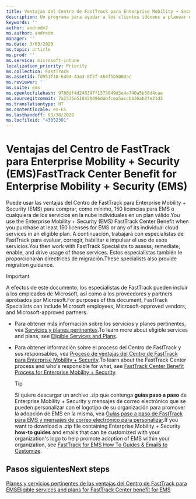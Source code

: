 ```yaml
---
title: Ventajas del Centro de FastTrack para Enterprise Mobility + Security (EMS)
description: Un programa para ayudar a los clientes idóneos a planear e implementar Intune y Azure Active Directory Premium.
keywords: ''
author: andredm7
ms.author: andredm
manager: ''
ms.date: 3/03/2020
ms.topic: article
ms.prod: ''
ms.service: microsoft-intune
localization_priority: Priority
ms.collection: FastTrack
ms.assetid: fd951f10-6404-43a3-8f2f-464f5b5003ac
ms.reviewer: ''
ms.suite: ems
ms.openlocfilehash: 9788df4d240397f1373849d3e4a740a5b58d4cae
ms.sourcegitcommit: 7a2535e510420496dabfcea5accbb36ab2fe21d2
ms.translationtype: HT
ms.contentlocale: es-ES
ms.lasthandoff: 03/30/2020
ms.locfileid: "43052301"
---
```

# <a name="fasttrack-center-benefit-for-enterprise-mobility--security-ems"></a><span data-ttu-id="23255-103">Ventajas del Centro de FastTrack para Enterprise Mobility + Security (EMS)</span><span class="sxs-lookup"><span data-stu-id="23255-103">FastTrack Center Benefit for Enterprise Mobility + Security (EMS)</span></span>

<span data-ttu-id="23255-104">Puede usar las ventajas del Centro de FastTrack para Enterprise Mobility + Security (EMS) para comprar, como mínimo, 150 licencias para EMS o cualquiera de los servicios en la nube individuales en un plan válido.</span><span class="sxs-lookup"><span data-stu-id="23255-104">You use the Enterprise Mobility + Security (EMS) FastTrack Center Benefit when you purchase at least 150 licenses for EMS or any of its individual cloud services in an eligible plan.</span></span> <span data-ttu-id="23255-105">A continuación, trabajará con especialistas de FastTrack para evaluar, corregir, habilitar e impulsar el uso de esos servicios.</span><span class="sxs-lookup"><span data-stu-id="23255-105">You then work with FastTrack Specialists to assess, remediate, enable, and drive usage of those services.</span></span> <span data-ttu-id="23255-106">Estos especialistas también le proporcionarán directrices de migración.</span><span class="sxs-lookup"><span data-stu-id="23255-106">These specialists also provide migration guidance.</span></span> 

> [!IMPORTANT]
> <span data-ttu-id="23255-107">A efectos de este documento, los especialistas de FastTrack pueden incluir a los empleados de Microsoft, así como a los proveedores y partners aprobados por Microsoft.</span><span class="sxs-lookup"><span data-stu-id="23255-107">For purposes of this document, FastTrack Specialists can include Microsoft employees, Microsoft-approved vendors, and Microsoft-approved partners.</span></span>

- <span data-ttu-id="23255-108">Para obtener más información sobre los servicios y planes pertinentes, vea [Servicios y planes pertinentes](M365-eligible-services-and-plans.md).</span><span class="sxs-lookup"><span data-stu-id="23255-108">To learn more about eligible services and plans, see [Eligible Services and Plans](M365-eligible-services-and-plans.md).</span></span>

- <span data-ttu-id="23255-109">Para obtener información sobre el proceso del Centro de FastTrack y sus responsables, vea [Proceso de ventajas del Centro de FastTrack para Enterprise Mobility + Security](EMS-fasttrack-process.md).</span><span class="sxs-lookup"><span data-stu-id="23255-109">To learn about the FastTrack Center process and who's responsible for what, see [FastTrack Center Benefit Process for Enterprise Mobility + Security](EMS-fasttrack-process.md).</span></span>

    > [!TIP]
    > <span data-ttu-id="23255-110">Si quiere descargar un archivo .zip que contenga **guías paso a paso** de Enterprise Mobility + Security y mensajes de correo electrónico que se pueden personalizar con el logotipo de su organización para promover la adopción de EMS en la misma, vea [Guías paso a paso de FastTrack para EMS y mensajes de correo electrónico para personalizar](https://gallery.technet.microsoft.com/FastTrack-for-EMS-How-To-f170da4c).</span><span class="sxs-lookup"><span data-stu-id="23255-110">If you want to download a .zip file containing Enterprise Mobility + Security **how-to guides** and emails that can be customized with your organization's logo to help promote adoption of EMS within your organization, see [FastTrack for EMS How To Guides & Emails to Customize](https://gallery.technet.microsoft.com/FastTrack-for-EMS-How-To-f170da4c).</span></span>

## <a name="next-steps"></a><span data-ttu-id="23255-111">Pasos siguientes</span><span class="sxs-lookup"><span data-stu-id="23255-111">Next steps</span></span>

[<span data-ttu-id="23255-112">Planes y servicios pertinentes de las ventajas del Centro de FastTrack para EMS</span><span class="sxs-lookup"><span data-stu-id="23255-112">Eligible services and plans for FastTrack Center benefit for EMS</span></span>](M365-eligible-services-and-plans.md)

